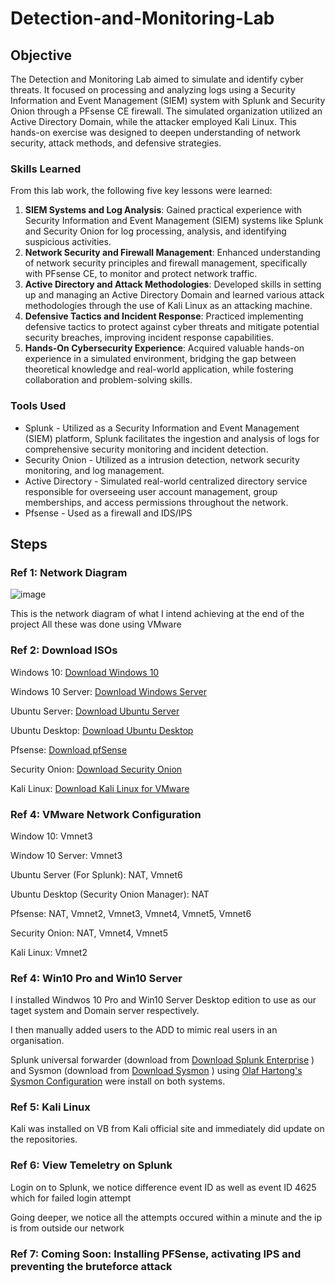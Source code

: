 # Detection-and-Monitoring-Lab


## Objective

The Detection and Monitoring Lab aimed to simulate and identify cyber threats. It focused on processing and analyzing logs using a Security Information and Event Management (SIEM) system with Splunk and Security Onion through a PFsense CE firewall. The simulated organization utilized an Active Directory Domain, while the attacker employed Kali Linux. This hands-on exercise was designed to deepen understanding of network security, attack methods, and defensive strategies.

### Skills Learned

From this lab work, the following five key lessons were learned:

1. **SIEM Systems and Log Analysis**: Gained practical experience with Security Information and Event Management (SIEM) systems like Splunk and Security Onion for log processing, analysis, and identifying suspicious activities.
2. **Network Security and Firewall Management**: Enhanced understanding of network security principles and firewall management, specifically with PFsense CE, to monitor and protect network traffic.
3. **Active Directory and Attack Methodologies**: Developed skills in setting up and managing an Active Directory Domain and learned various attack methodologies through the use of Kali Linux as an attacking machine.
4. **Defensive Tactics and Incident Response**: Practiced implementing defensive tactics to protect against cyber threats and mitigate potential security breaches, improving incident response capabilities.
5. **Hands-On Cybersecurity Experience**: Acquired valuable hands-on experience in a simulated environment, bridging the gap between theoretical knowledge and real-world application, while fostering collaboration and problem-solving skills.
   
### Tools Used

- Splunk - Utilized as a Security Information and Event Management (SIEM) platform, Splunk facilitates the ingestion and analysis of logs for comprehensive security monitoring and incident detection.
- Security Onion - Utilized as a intrusion detection, network security monitoring, and log management.
- Active Directory - Simulated real-world centralized directory service responsible for overseeing user account management, group memberships, and access permissions throughout the network.
- Pfsense - Used as a firewall and IDS/IPS

## Steps

### Ref 1: Network Diagram

![image](https://github.com/teejayvona/Detection-and-Monitoring-Lab/assets/33003865/1cbfffc4-7cc3-4f61-963f-080c14ebfbaa)


This is the network diagram of what I intend achieving at the end of the project
All these was done using VMware

### Ref 2: Download ISOs

Windows 10: <a href="https://www.microsoft.com/en-us/software-download/windows10">Download Windows 10</a>

Windows 10 Server: <a href="https://www.microsoft.com/en-us/windows-server">Download Windows Server</a>

Ubuntu Server: <a href="https://ubuntu.com/download/server">Download Ubuntu Server</a>

Ubuntu Desktop: <a href="https://ubuntu.com/download/desktop">Download Ubuntu Desktop</a>

Pfsense: <a href="https://www.pfsense.org/download/">Download pfSense</a>

Security Onion: <a href="https://securityonion.net/download">Download Security Onion</a>

Kali Linux: <a href="https://www.kali.org/get-kali/#kali-virtual-machines">Download Kali Linux for VMware</a>

### Ref 4: VMware Network Configuration

Window 10: Vmnet3

Window 10 Server: Vmnet3 

Ubuntu Server (For Splunk): NAT, Vmnet6

Ubuntu Desktop (Security Onion Manager): NAT

Pfsense: NAT, Vmnet2, Vmnet3, Vmnet4, Vmnet5, Vmnet6

Security Onion: NAT, Vmnet4, Vmnet5

Kali Linux: Vmnet2


### Ref 4: Win10 Pro and Win10 Server
I installed Windwos 10 Pro and Win10 Server Desktop edition to use as our taget system and Domain server respectively. 

I then manually added users to the ADD to mimic real users in an organisation. 

Splunk universal forwarder (download from <a href="https://www.splunk.com/en_us/download/splunk-enterprise.html">Download Splunk Enterprise</a>
) and Sysmon (download from <a href="https://learn.microsoft.com/en-us/sysinternals/downloads/sysmon">Download Sysmon</a>
) using <a href="https://github.com/olafhartong/sysmon-modular">Olaf Hartong's Sysmon Configuration</a> were install on both systems.


### Ref 5: Kali Linux
Kali was installed on VB from Kali official site and immediately did update on the repositories.


### Ref 6: View Temeletry on Splunk
Login on to Splunk, we notice difference event ID as well as event ID 4625 which for failed login attempt

Going deeper, we notice all the attempts occured within a minute and the ip is from outside our network

### Ref 7: Coming Soon: Installing PFSense, activating IPS and preventing the bruteforce attack

